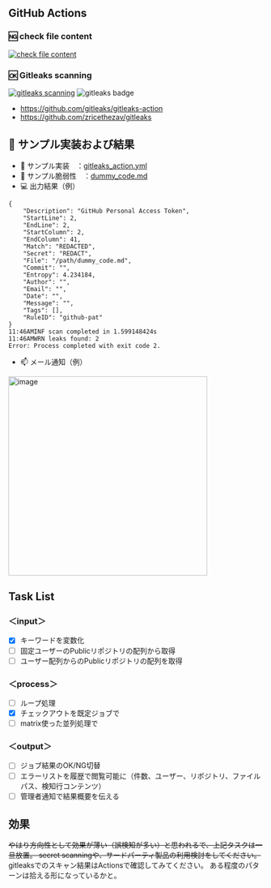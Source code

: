 ## GitHub Actions
### 🆖 check file content
[![check file content](https://github.com/gitkan/SampleActions/actions/workflows/public_repository_scan.yml/badge.svg)](https://github.com/gitkan/SampleActions/actions/workflows/public_repository_scan.yml)

### 🆗 Gitleaks scanning
[![gitleaks scanning](https://github.com/gitkan/SampleActions/actions/workflows/gitleaks_action.yml/badge.svg)](https://github.com/gitkan/SampleActions/actions/workflows/gitleaks_action.yml)
<img alt="gitleaks badge" src="https://img.shields.io/badge/protected%20by-gitleaks-blue">
- https://github.com/gitleaks/gitleaks-action
- https://github.com/zricethezav/gitleaks

## :office: サンプル実装および結果
- :page_facing_up: サンプル実装　：[gitleaks_action.yml](/.github/workflows/gitleaks_action.yml)
- :memo: サンプル脆弱性　：[dummy_code.md](/dummy_code.md)
- 💻 出力結果（例）
```
{
	"Description": "GitHub Personal Access Token",
	"StartLine": 2,
	"EndLine": 2,
	"StartColumn": 2,
	"EndColumn": 41,
	"Match": "REDACTED",
	"Secret": "REDACT",
	"File": "/path/dummy_code.md",
	"Commit": "",
	"Entropy": 4.234184,
	"Author": "",
	"Email": "",
	"Date": "",
	"Message": "",
	"Tags": [],
	"RuleID": "github-pat"
}
11:46AMINF scan completed in 1.599148424s
11:46AMWRN leaks found: 2
Error: Process completed with exit code 2.
```
- 📫 メール通知（例）
<img width="393" alt="image" src="https://user-images.githubusercontent.com/2616832/175293586-763f17a1-402e-4fc9-8b77-f5fec04da12e.png">


## Task List
### ＜input＞
- [x] キーワードを変数化
- [ ] 固定ユーザーのPublicリポジトリの配列から取得
- [ ] ユーザー配列からのPublicリポジトリの配列を取得

### ＜process＞
- [ ] ループ処理
- [x] チェックアウトを既定ジョブで
- [ ] matrix使った並列処理で

### ＜output＞
- [ ] ジョブ結果のOK/NG切替
- [ ] エラーリストを履歴で閲覧可能に（件数、ユーザー、リポジトリ、ファイルパス、検知行コンテンツ）
- [ ] 管理者通知で結果概要を伝える

## 効果
~~やはり方向性として効果が薄い（誤検知が多い）と思われるで、上記タスクは一旦放置。
secret scanningや、サードパーティ製品の利用検討をしてください。~~
gitleaksでのスキャン結果はActionsで確認してみてください。
ある程度のパターンは拾える形になっているかと。
